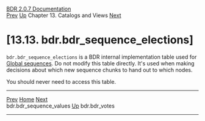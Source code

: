   [BDR 2.0.7 Documentation](README.md)                                                                                                                           
  [Prev](catalog-bdr-sequence-values.md "bdr.bdr_sequence_values")   [Up](catalogs-views.md)    Chapter 13. Catalogs and Views    [Next](catalog-bdr-votes.md "bdr.bdr_votes")  


# [13.13. bdr.bdr_sequence_elections]

`bdr.bdr_sequence_elections` is a BDR internal implementation
table used for [Global sequences](global-sequences.md). Do not modify
this table directly. It\'s used when making decisions about which new
sequence chunks to hand out to which nodes.

You should never need to access this table.



  --------------------------------------------------------- ------------------------------------------ -----------------------------------------------
  [Prev](catalog-bdr-sequence-values.md)       [Home](README.md)        [Next](catalog-bdr-votes.md)  
  bdr.bdr_sequence_values                                    [Up](catalogs-views.md)                                    bdr.bdr_votes
  --------------------------------------------------------- ------------------------------------------ -----------------------------------------------
